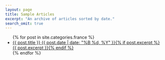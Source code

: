 ```yaml
---
layout: page
title: Sample Articles
excerpt: "An archive of articles sorted by date."
search_omit: true
---
```


<ul class="post-list">
{% for post in site.categories.france %} 
  <li><article><a href="{{ site.url }}{{ post.url }}">{{ post.title }} <span class="entry-date"><time datetime="{{ post.date | date_to_xmlschema }}">{{ post.date | date: "%B %d, %Y" }}</time></span>{% if post.excerpt %} <span class="excerpt">{{ post.excerpt }}</span>{% endif %}</a></article></li>
{% endfor %}
</ul>
